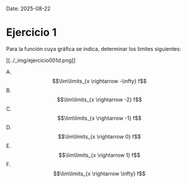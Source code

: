 Date: 2025-08-22

# Ejercicio 1


Para la función cuya gráfica se indica, determinar los limites siguientes:

[[../_img/ejercicio001d.png]]

A.  $$\lim\limits_{x \rightarrow -\infty} f$$
B.  $$\lim\limits_{x \rightarrow -2} f$$
C.  $$\lim\limits_{x \rightarrow -1} f$$
D.  $$\lim\limits_{x \rightarrow 0} f$$
E.  $$\lim\limits_{x \rightarrow 1} f$$
F.  $$\lim\limits_{x \rightarrow \infty} f$$
